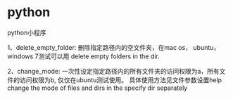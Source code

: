 python
======

python小程序

1、delete_empty_folder:
删除指定路径内的空文件夹，在mac os， ubuntu，windows 7测试可以用
delete empty folders in the dir.

2、change_mode:
一次性设定指定路径内的所有文件夹的访问权限为a，所有文件的访问权限为b, 仅仅在ubuntu测试使用。
具体使用方法见文件参数设置help
change the mode of files and dirs in the specify dir separately
